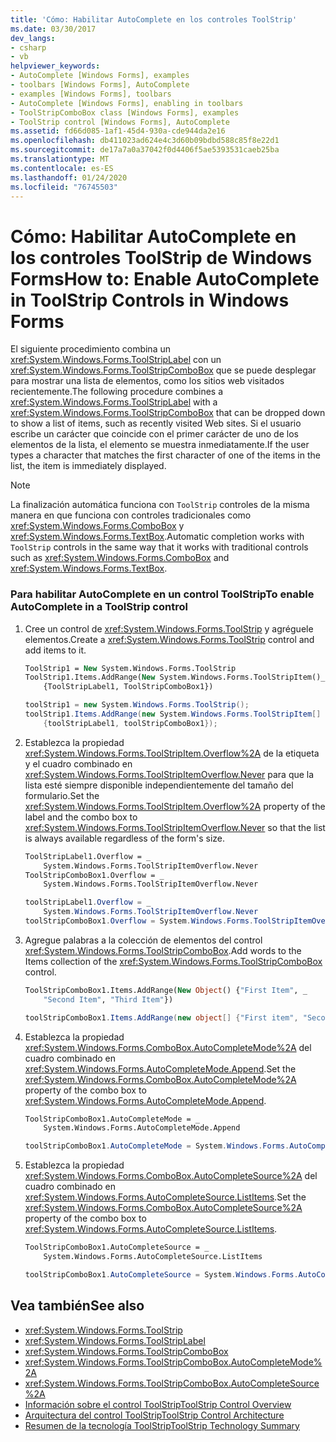 ```yaml
---
title: 'Cómo: Habilitar AutoComplete en los controles ToolStrip'
ms.date: 03/30/2017
dev_langs:
- csharp
- vb
helpviewer_keywords:
- AutoComplete [Windows Forms], examples
- toolbars [Windows Forms], AutoComplete
- examples [Windows Forms], toolbars
- AutoComplete [Windows Forms], enabling in toolbars
- ToolStripComboBox class [Windows Forms], examples
- ToolStrip control [Windows Forms], AutoComplete
ms.assetid: fd66d085-1af1-45d4-930a-cde944da2e16
ms.openlocfilehash: db411023ad624e4c3d60b09bdbd588c85f8e22d1
ms.sourcegitcommit: de17a7a0a37042f0d4406f5ae5393531caeb25ba
ms.translationtype: MT
ms.contentlocale: es-ES
ms.lasthandoff: 01/24/2020
ms.locfileid: "76745503"
---
```

# <a name="how-to-enable-autocomplete-in-toolstrip-controls-in-windows-forms"></a><span data-ttu-id="72c10-102">Cómo: Habilitar AutoComplete en los controles ToolStrip de Windows Forms</span><span class="sxs-lookup"><span data-stu-id="72c10-102">How to: Enable AutoComplete in ToolStrip Controls in Windows Forms</span></span>
<span data-ttu-id="72c10-103">El siguiente procedimiento combina un <xref:System.Windows.Forms.ToolStripLabel> con un <xref:System.Windows.Forms.ToolStripComboBox> que se puede desplegar para mostrar una lista de elementos, como los sitios web visitados recientemente.</span><span class="sxs-lookup"><span data-stu-id="72c10-103">The following procedure combines a <xref:System.Windows.Forms.ToolStripLabel> with a <xref:System.Windows.Forms.ToolStripComboBox> that can be dropped down to show a list of items, such as recently visited Web sites.</span></span> <span data-ttu-id="72c10-104">Si el usuario escribe un carácter que coincide con el primer carácter de uno de los elementos de la lista, el elemento se muestra inmediatamente.</span><span class="sxs-lookup"><span data-stu-id="72c10-104">If the user types a character that matches the first character of one of the items in the list, the item is immediately displayed.</span></span>  
  
> [!NOTE]
> <span data-ttu-id="72c10-105">La finalización automática funciona con `ToolStrip` controles de la misma manera en que funciona con controles tradicionales como <xref:System.Windows.Forms.ComboBox> y <xref:System.Windows.Forms.TextBox>.</span><span class="sxs-lookup"><span data-stu-id="72c10-105">Automatic completion works with `ToolStrip` controls in the same way that it works with traditional controls such as <xref:System.Windows.Forms.ComboBox> and <xref:System.Windows.Forms.TextBox>.</span></span>  
  
### <a name="to-enable-autocomplete-in-a-toolstrip-control"></a><span data-ttu-id="72c10-106">Para habilitar AutoComplete en un control ToolStrip</span><span class="sxs-lookup"><span data-stu-id="72c10-106">To enable AutoComplete in a ToolStrip control</span></span>  
  
1. <span data-ttu-id="72c10-107">Cree un control de <xref:System.Windows.Forms.ToolStrip> y agréguele elementos.</span><span class="sxs-lookup"><span data-stu-id="72c10-107">Create a <xref:System.Windows.Forms.ToolStrip> control and add items to it.</span></span>  
  
    ```vb  
    ToolStrip1 = New System.Windows.Forms.ToolStrip  
    ToolStrip1.Items.AddRange(New System.Windows.Forms.ToolStripItem()_  
        {ToolStripLabel1, ToolStripComboBox1})  
    ```  
  
    ```csharp  
    toolStrip1 = new System.Windows.Forms.ToolStrip();  
    toolStrip1.Items.AddRange(new System.Windows.Forms.ToolStripItem[]   
        {toolStripLabel1, toolStripComboBox1});  
    ```  
  
2. <span data-ttu-id="72c10-108">Establezca la propiedad <xref:System.Windows.Forms.ToolStripItem.Overflow%2A> de la etiqueta y el cuadro combinado en <xref:System.Windows.Forms.ToolStripItemOverflow.Never> para que la lista esté siempre disponible independientemente del tamaño del formulario.</span><span class="sxs-lookup"><span data-stu-id="72c10-108">Set the <xref:System.Windows.Forms.ToolStripItem.Overflow%2A> property of the label and the combo box to <xref:System.Windows.Forms.ToolStripItemOverflow.Never> so that the list is always available regardless of the form's size.</span></span>  
  
    ```vb  
    ToolStripLabel1.Overflow = _  
        System.Windows.Forms.ToolStripItemOverflow.Never  
    ToolStripComboBox1.Overflow = _  
        System.Windows.Forms.ToolStripItemOverflow.Never  
    ```  
  
    ```csharp  
    toolStripLabel1.Overflow = _  
        System.Windows.Forms.ToolStripItemOverflow.Never  
    toolStripComboBox1.Overflow = System.Windows.Forms.ToolStripItemOverflow.Never  
    ```  
  
3. <span data-ttu-id="72c10-109">Agregue palabras a la colección de elementos del control <xref:System.Windows.Forms.ToolStripComboBox>.</span><span class="sxs-lookup"><span data-stu-id="72c10-109">Add words to the Items collection of the <xref:System.Windows.Forms.ToolStripComboBox> control.</span></span>  
  
    ```vb  
    ToolStripComboBox1.Items.AddRange(New Object() {"First Item", _  
        "Second Item", "Third Item"})  
    ```  
  
    ```csharp  
    toolStripComboBox1.Items.AddRange(new object[] {"First item", "Second item", "Third item"});  
    ```  
  
4. <span data-ttu-id="72c10-110">Establezca la propiedad <xref:System.Windows.Forms.ComboBox.AutoCompleteMode%2A> del cuadro combinado en <xref:System.Windows.Forms.AutoCompleteMode.Append>.</span><span class="sxs-lookup"><span data-stu-id="72c10-110">Set the <xref:System.Windows.Forms.ComboBox.AutoCompleteMode%2A> property of the combo box to <xref:System.Windows.Forms.AutoCompleteMode.Append>.</span></span>  
  
    ```vb  
    ToolStripComboBox1.AutoCompleteMode = _  
        System.Windows.Forms.AutoCompleteMode.Append  
    ```  
  
    ```csharp  
    toolStripComboBox1.AutoCompleteMode = System.Windows.Forms.AutoCompleteMode.Append;  
    ```  
  
5. <span data-ttu-id="72c10-111">Establezca la propiedad <xref:System.Windows.Forms.ComboBox.AutoCompleteSource%2A> del cuadro combinado en <xref:System.Windows.Forms.AutoCompleteSource.ListItems>.</span><span class="sxs-lookup"><span data-stu-id="72c10-111">Set the <xref:System.Windows.Forms.ComboBox.AutoCompleteSource%2A> property of the combo box to <xref:System.Windows.Forms.AutoCompleteSource.ListItems>.</span></span>  
  
    ```vb  
    ToolStripComboBox1.AutoCompleteSource = _  
        System.Windows.Forms.AutoCompleteSource.ListItems  
    ```  
  
    ```csharp  
    toolStripComboBox1.AutoCompleteSource = System.Windows.Forms.AutoCompleteSource.ListItems;  
    ```  
  
## <a name="see-also"></a><span data-ttu-id="72c10-112">Vea también</span><span class="sxs-lookup"><span data-stu-id="72c10-112">See also</span></span>

- <xref:System.Windows.Forms.ToolStrip>
- <xref:System.Windows.Forms.ToolStripLabel>
- <xref:System.Windows.Forms.ToolStripComboBox>
- <xref:System.Windows.Forms.ToolStripComboBox.AutoCompleteMode%2A>
- <xref:System.Windows.Forms.ToolStripComboBox.AutoCompleteSource%2A>
- [<span data-ttu-id="72c10-113">Información sobre el control ToolStrip</span><span class="sxs-lookup"><span data-stu-id="72c10-113">ToolStrip Control Overview</span></span>](toolstrip-control-overview-windows-forms.md)
- [<span data-ttu-id="72c10-114">Arquitectura del control ToolStrip</span><span class="sxs-lookup"><span data-stu-id="72c10-114">ToolStrip Control Architecture</span></span>](toolstrip-control-architecture.md)
- [<span data-ttu-id="72c10-115">Resumen de la tecnología ToolStrip</span><span class="sxs-lookup"><span data-stu-id="72c10-115">ToolStrip Technology Summary</span></span>](toolstrip-technology-summary.md)
